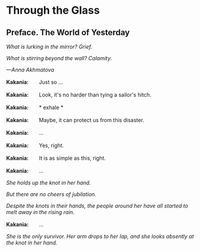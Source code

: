 # Through the Glass

## Preface. The World of Yesterday

*What is lurking in the mirror? Grief.*

*What is stirring beyond the wall? Calamity.*

*—Anna Akhmatova*

**Kakania:**　　Just so ...

**Kakania:**　　Look, it's no harder than tying a sailor's hitch.

**Kakania:**　　* exhale *

**Kakania:**　　Maybe, it can protect us from this disaster.

**Kakania:**　　...

**Kakania:**　　Yes, right.

**Kakania:**　　It is as simple as this, right.

**Kakania:**　　...

*She holds up the knot in her hand.*

*But there are no cheers of jubilation.*

*Despite the knots in their hands, the people around her have all started to melt away in the rising rain.*

**Kakania:**　　...

*She is the only survivor. Her arm drops to her lap, and she looks absently at the knot in her hand.*
